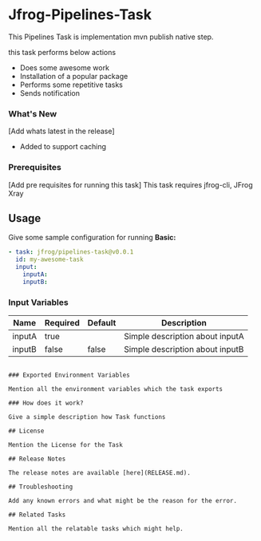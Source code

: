 # Jfrog-Pipelines-Task

This Pipelines Task is implementation mvn publish native step.
 
this task performs below actions

- Does some awesome work
- Installation of a popular package
- Performs some repetitive tasks
- Sends notification

### What's New

[Add whats latest in the release]
- Added to support caching

### Prerequisites

[Add pre requisites for running this task]
This task requires jfrog-cli, JFrog Xray

## Usage

Give some sample configuration for running 
**Basic:**

```yaml
- task: jfrog/pipelines-task@v0.0.1
  id: my-awesome-task
  input:
    inputA:
    inputB:
```

### Input Variables

| Name                        | Required | Default                               | Description                     |
|-----------------------------|----------|---------------------------------------|---------------------------------|
| inputA                      | true     |                                       | Simple description about inputA |
| inputB                      | false    | false                                 | Simple description about inputB |

```

### Exported Environment Variables

Mention all the environment variables which the task exports

### How does it work?

Give a simple description how Task functions

## License

Mention the License for the Task

## Release Notes

The release notes are available [here](RELEASE.md).

## Troubleshooting

Add any known errors and what might be the reason for the error.

## Related Tasks

Mention all the relatable tasks which might help.